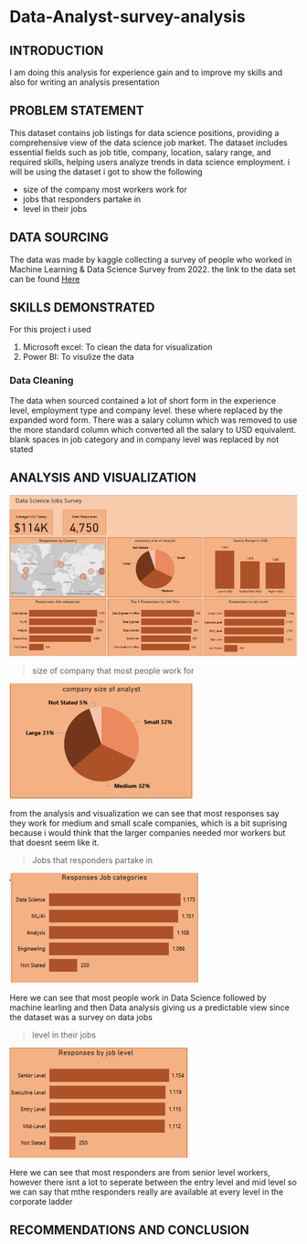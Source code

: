 # Data-Analyst-survey-analysis

## INTRODUCTION
I am doing this analysis for experience gain and to improve my skills and also for writing an analysis presentation

## PROBLEM STATEMENT
This dataset contains job listings for data science positions, providing a comprehensive view of the data science job market. The dataset includes essential fields such as job title, company, location, salary range, and required skills, helping users analyze trends in data science employment.
i will be using the dataset i got to show the following
- size of the company most workers work for
- jobs that responders partake in
- level in their jobs
## DATA SOURCING
The data was made by kaggle collecting a survey of people who worked in Machine Learning & Data Science Survey from 2022. the link to the data set can be found [Here](https://www.kaggle.com/datasets/brsahan/data-science-job)
## SKILLS DEMONSTRATED
For this project i used 

1. Microsoft excel: To clean the data for visualization 
2. Power BI: To visulize the data
### Data Cleaning
The data when sourced contained a lot of short form in the experience level, employment type and company level. these where replaced by the expanded word form.
There was a salary column which was removed to use the more standard column which converted all the salary to USD equivalent.
blank spaces in job category and in company level was replaced by not stated

## ANALYSIS AND VISUALIZATION

![Visualization](pictures/PBIDesktop_HJ8Ysafcg6.png)

> size of company that most people work for

![Data-Analyst-survey-analysis/pictures/PBIDesktop_z7Fwsorokm.png](pictures/PBIDesktop_z7Fwsorokm.png)

from the analysis and visualization we can see that most responses say they work for medium and small scale companies, which is a bit suprising because i would think that the larger companies needed mor workers but that doesnt seem like it.

> Jobs that responders partake in

![Data-Analyst-survey-analysis/pictures/PBIDesktop_IokO4YNkT2.png](pictures/PBIDesktop_IokO4YNkT2.png)

Here we can see that most people work in Data Science followed by machine learling and then Data analysis giving us a predictable view since the dataset was a survey on data jobs

> level in their jobs

![Data-Analyst-survey-analysis/pictures/PBIDesktop_slJQwKQ60R.png](pictures/PBIDesktop_slJQwKQ60R.png)

Here we can see that most responders are from senior level workers, however there isnt a lot to seperate between the entry level and mid level so we can say that mthe responders really are available at every level in the corporate ladder 
## RECOMMENDATIONS AND CONCLUSION
